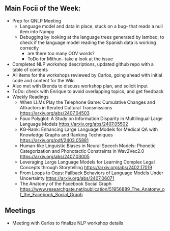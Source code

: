 ## Main Focii of the Week:
- Prep for QNLP Meeting
  - Language model and data in place, stuck on a bug- that reads a null item into Numpy
  - Debugging by looking at the language trees generated by lambeq, to check if the language model reading the Spanish data is working correctly
    - are there too many OOV words?
    - ToDo for Mithun- take a look at the issue
-  Completed NLP workshop descriptions, updated github repo with a table of contents
  -  All items for the workshops reviewed by Carlos, going ahead with initial code and content for the Wiki
  -  Also met with Brenda to discuss workshop plan, and solicit input
  -  ToDo: check with Enrique to avoid overlapping topics, and get feedback
- Weekly Readings
  - When LLMs Play the Telephone Game: Cumulative Changes and Attractors in Iterated Cultural Transmissions	https://arxiv.org/abs/2407.04503
  - Faux Polyglot: A Study on Information Disparity in Multilingual Large Language Models	https://arxiv.org/abs/2407.05502
  - KG-Rank: Enhancing Large Language Models for Medical QA with Knowledge Graphs and Ranking Techniques	https://arxiv.org/pdf/2403.05881
  - Human-like Linguistic Biases in Neural Speech Models: Phonetic Categorization and Phonotactic Constraints in Wav2Vec2.0	https://arxiv.org/abs/2407.03005
  - Leveraging Large Language Models for Learning Complex Legal Concepts through Storytelling	https://arxiv.org/abs/2402.17019
  - From Loops to Oops: Fallback Behaviors of Language Models Under Uncertainty	https://arxiv.org/abs/2407.06071
  - The Anatomy of the Facebook Social Graph	https://www.researchgate.net/publication/51956889_The_Anatomy_of_the_Facebook_Social_Graph
## Meetings
- Meeting with Carlos to finalize NLP workshop details

